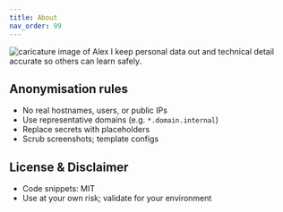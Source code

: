```yaml
---
title: About
nav_order: 99
---
```

![caricature image of Alex](/assets/img/social-card.png)
I keep personal data out and technical detail accurate so others can learn safely.

## Anonymisation rules

- No real hostnames, users, or public IPs
- Use representative domains (e.g. `*.domain.internal`)
- Replace secrets with placeholders
- Scrub screenshots; template configs

## License & Disclaimer

- Code snippets: MIT
- Use at your own risk; validate for your environment
